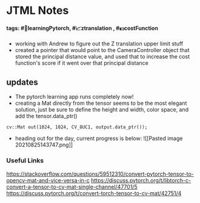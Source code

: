 # JTML Notes
#### tags: #🐒learningPytorch, #📈ztranslation , #💵costFunction 
- working with Andrew to figure out the Z translation upper limit stuff
- created a pointer that would point to the CameraController object that stored the principal distance value, and used that to increase the cost function's score if it went over that principal distance

## updates
- The pytorch learning app runs completely now!
- creating a Mat directly from the tensor seems to be the most elegant solution, just be sure to define the height and width, color space, and add the tensor.data_ptr()
```
cv::Mat out(1024, 1024, CV_8UC1, output.data_ptr());
```
- heading out for the day, current progress is below:
![[Pasted image 20210825143747.png]]

### Useful Links
https://stackoverflow.com/questions/59512310/convert-pytorch-tensor-to-opencv-mat-and-vice-versa-in-c
https://discuss.pytorch.org/t/libtorch-c-convert-a-tensor-to-cv-mat-single-channel/47701/5
https://discuss.pytorch.org/t/convert-torch-tensor-to-cv-mat/42751/4